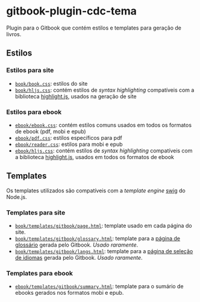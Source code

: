 # gitbook-plugin-cdc-tema

Plugin para o Gitbook que contém estilos e templates para geração de livros.

## Estilos

### Estilos para site
* [`book/book.css`](https://github.com/casadocodigo/gitbook-plugin-cdc-tema/blob/master/theme/book/book.css): estilos do site
* [`book/hljs.css`](https://github.com/casadocodigo/gitbook-plugin-cdc-tema/blob/master/theme/book/hljs.css): contém estilos de _syntax highlighting_ compatíveis com a biblioteca [highlight.js]( https://github.com/isagalaev/highlight.js), usados na geração de site


### Estilos para ebook
* [`ebook/ebook.css`](https://github.com/casadocodigo/gitbook-plugin-cdc-tema/blob/master/theme/ebook/ebook.css): contém estilos comuns usados em todos os formatos de ebook (pdf, mobi e epub)
* [`ebook/pdf.css`](https://github.com/casadocodigo/gitbook-plugin-cdc-tema/blob/master/theme/ebook/pdf.css): estilos específicos para pdf
* [`ebook/reader.css`](https://github.com/casadocodigo/gitbook-plugin-cdc-tema/blob/master/theme/ebook/reader.css): estilos para mobi e epub
* [`ebook/hljs.css`](https://github.com/casadocodigo/gitbook-plugin-cdc-tema/blob/master/theme/ebook/hljs.css): contém estilos de _syntax highlighting_ compatíveis com a biblioteca [highlight.js]( https://github.com/isagalaev/highlight.js), usados em todos os formatos de ebook

## Templates

Os templates utilizados são compatíveis com a _template engine_ [swig](http://paularmstrong.github.io/swig/) do Node.js.

### Templates para site
* [`book/templates/gitbook/page.html`](https://github.com/casadocodigo/gitbook-plugin-cdc-tema/blob/master/theme/book/templates/gitbook/page.html): template usado em cada página do site.
* [`book/templates/gitbook/glossary.html`](https://github.com/casadocodigo/gitbook-plugin-cdc-tema/blob/master/theme/book/templates/gitbook/glossary.html): template para a [página de glossário](https://github.com/GitbookIO/gitbook#glossary) gerada pelo Gitbook. _Usado raramente_.
* [`book/templates/gitbook/langs.html`](https://github.com/casadocodigo/gitbook-plugin-cdc-tema/blob/master/theme/book/templates/gitbook/langs.html): template para a [página de seleção de idiomas](https://github.com/GitbookIO/gitbook#multi-languages) gerada pelo Gitbook. _Usado raramente_.

### Templates para ebook
* [`ebook/templates/gitbook/summary.html`](https://github.com/casadocodigo/gitbook-plugin-cdc-tema/blob/master/theme/ebook/templates/gitbook/summary.html): template para o sumário de ebooks gerados nos formatos mobi e epub.
